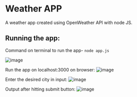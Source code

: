 # Weather APP
A weather app created using OpenWeather API with node JS.

## Running the app:
Command on terminal to run the app-
`node app.js`


![image](https://user-images.githubusercontent.com/97759804/205671759-d7dfded0-ab70-4de9-9989-ca4237550cca.png)

Run the app on localhost:3000 on browser:
![image](https://user-images.githubusercontent.com/97759804/205671268-23bac4e5-0e2c-4e96-9b46-42a8c2196325.png)

Enter the desired city in input:
![image](https://user-images.githubusercontent.com/97759804/205671367-ec1e5501-6aae-42d1-aee9-6f865a53a6ce.png)

Output after hitting submit button:
![image](https://user-images.githubusercontent.com/97759804/205671508-57ee3032-c1f7-4fc5-8122-427fec8c7905.png)

